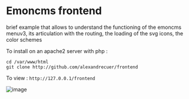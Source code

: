 # Emoncms frontend

brief example that allows to understand the functioning of the emoncms menuv3, its articulation with the routing, the loading of the svg icons, the color schemes

To install on an apache2 server with php :
```
cd /var/www/html
git clone http://github.com/alexandrecuer/frontend
```
To view : `http://127.0.0.1/frontend`

![image](https://user-images.githubusercontent.com/24553739/129034837-1428029f-2d3e-4b0d-9b7d-4b7a3c823f7b.png)

